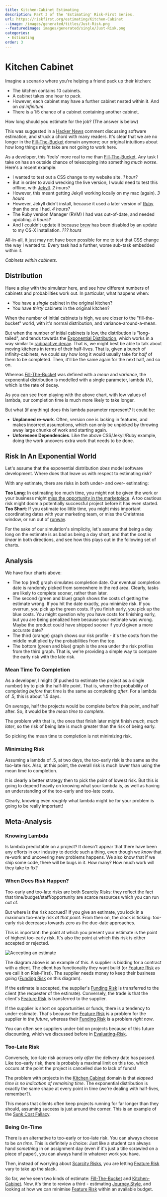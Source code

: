 ```yaml
---
title: Kitchen-Cabinet Estimating
description: Part 3 of the 'Estimating' Risk-First Series.
url: https://riskfirst.org/estimating/Kitchen-Cabinet
--image: /images/generated/titles/Just-Risk.png
--featuredimage: images/generated/single/Just-Risk.png
categories:
 - Estimating
order: 3
---
```


# Kitchen Cabinet

Imagine a scenario where you're helping a friend pack up their kitchen:

 - The kitchen contains 10 cabinets.
 - A cabinet takes one hour to pack.
 - However, each cabinet may have a further cabinet nested within it.  And on _ad infinitum_.
 - There is a 1:5 chance of a cabinet containing another cabinet.
 
How long should you estimate for the job?   (The answer is below)

This was suggested in a [Hacker News]() comment discussing software estimation, and struck a chord with many readers.  It's clear that we are no longer in the [Fill-The-Bucket](Fill-The-Bucket.md) domain anymore; our original intuitions about how long things might take are not going to work here.

As a developer, this 'feels' more real to me than [Fill-The-Bucket](Fill-The-Bucket.md).  _Any_ task I take on has an outside chance of telescoping into something _much worse_.  Here's a recent example:  

 - I wanted to test out a CSS change to my website site. _1 hour?_
 - But in order to avoid wrecking the live version, I would need to test this offline, with [Jekyll](https://jekyllrb.com). _2 hours?_
 - However, this meant getting Jekyll working locally on my mac (again). _3 hours_
 - However, Jekyll didn't install, because it used a later version of [Ruby](https://www.ruby-lang.org/en/) than the one I had.  _4 hours?_
 - The Ruby version Manager (RVM) I had was out-of-date, and needed updating. _5 hours?_
 - And I couldn’t update it because [brew](https://brew.sh) has been disabled by an update to my OS-X installation.  _??? hours_

All-in-all, it just may not have been possible for me to test that CSS change the way I wanted to.  Every task had a further, worse sub-task embedded within it.

_Cabinets within cabinets._

<div id="simulation" />

<script type="text/javascript">

function runSim(model, its) {
	var out=[];
	
	for(var i = 0; i <its; i++) {
		var size = model.cabinets.value;
		var day = 0;
		while ((day < model.time.value) && (size > 0)) {
			var r = Math.random();
			if (r<model.chance.value) {
				size += 1;
			}	
			
			size --;
			day ++;
		}
		
		out[day] = out[day] ? out[day]+1 : 1;
	}
	
	return out;
}

doChart('simulation', 
 {
   'cabinets' : { min: 1, max: 30, value: 10, name: 'Initial Cabinets', step: 1 },
   'chance' : { min: 0, max: 1, value: .2, name: 'Chance Of Nesting', step: .01 },
   'time' : { min: 30, max:200, value: 30, name: 'Duration', step: 1}
 },
 [ model => { return {
    type: 'bar',
    data: {
        labels: [...range(0, model.time.value, 1), model.time.value+"+"],
        datasets: [{
            label: 'Simulations taking',
            data: runSim(model, 1000),
            borderWidth: 1
        }]
    },
    options: {
        maintainAspectRatio: false,
        scales: {
            yAxes: [{
                ticks: {
                    beginAtZero: true
                }
            }]
        }
    }
}}
]);

</script>

## Distribution

Have a play with the simulator here, and see how different numbers of cabinets and probabilities work out.  In particular, what happens when:

 - You have a _single_ cabinet in the original kitchen?
 - You have _thirty_ cabinets in the original kitchen?
 
When the number of initial cabinets is high, we are closer to the "fill-the-bucket" world, with it's normal distribution, and variance-around-a-mean. 
 
But when the number of initial cabinets is low, the distribution is "long-tailed", and tends towards the [Exponential Distribution](https://en.wikipedia.org/wiki/Exponential_distribution), which works in a way similar to [radioactive decay](https://en.wikipedia.org/wiki/Radioactive_decay).  That is, we might best be able to talk about moving kitchens in terms of their half-lives.  That is, given a bunch of infinity-cabinets, we could say how long it would usually take for _half_ of them to be completed.  Then, it'll be the same again for the next half, and so on.

Whereas [Fill-The-Bucket](Fill-The-Bucket.md) was defined with a _mean_ and _variance_, the exponential distribution is modelled with a single parameter, lambda (λ), which is the rate of decay.   

<div id="lambda" />

<script type="text/javascript">

doChart('lambda', 
 {
   'lambda' : { min: 0, max: 1, value: .5, name: 'Lambda', step: 0.01 },
 },
 [
 model => { return {
    type: 'line',
    data: {
      labels: range(0, 20, 1),
      datasets: [{
      	label: 'Exponential Distribution',
      	backgroundColor: [ 'rgba(255, 99, 132, 0.2)' ],
      	borderColor: [ 'rgba(255, 99, 132, 1)' ],
      	data: range(0, 20, 1).map(i => model.lambda.value * Math.exp(-i * model.lambda.value))
      }
      ]
    },
     options: {
        scales: {
            yAxes: [{
                ticks: {
                    beginAtZero: true
                }
            }]
        }
    }
  }
 }
 
]);

</script>

As you can see from playing with the above chart, with low values of lambda, our completion time is much more likely to take longer.

But what (if anything) does this lambda parameter represent?  It could be:

 - **Unplanned re-work**.  Often, version one is lacking in features, and makes incorrect assumptions, which can only be unpicked by throwing away large chunks of work and starting again.   
 - **Unforeseen Dependencies**. Like the above CSS/Jekyll/Ruby example, doing the work uncovers extra work that needs to be done.

## Risk In An Exponential World

Let's assume that the exponential distribution _does_ model software development.  Where does that leave us with respect to estimating risk?  

With any estimate, there are risks in both under- and over- estimating: 

 **Too Long**: In estimating too much time,  you might not be given the work or your business might [miss the opportunity in the marketplace](/Scarcity-Risk.md#opportunity-risk).  A too cautious risk might doom a potentially successful project before it has even started.
 **Too Short**: If you estimate too little time, you might miss important coordinating dates with your marketing team, or miss the Christmas window, or run out of [runway]().  

For the sake of our simulation's simplicity, let's assume that being a day long on the estimate is as bad as being a day short, and that the cost is _linear_ in both directions, and see how this plays out in the following set of charts.
 
<div id="lambda2" />

<script type="text/javascript">

const days = 20;


doChart('lambda2', 
 {
   'lambda' : { min: .01, max: 1, value: .5, name: 'Lambda', step: 0.01 },
   'estimate' : { min: 0, max: 20, value: 5, name: 'Estimate', step: .5 },
 },
 [
 model => { 
  var lambda = 	 range(0, days, 1).map(i => model.lambda.value * Math.exp(-i * model.lambda.value))
	 
  return {
    type: 'line',
    data: {
      labels: range(0, days, 1),
      datasets: [{
      	label: 'Project Completion Date',
      	backgroundColor: [ 'rgba(255, 99, 132, 0.2)' ],
      	borderColor: [ 'rgba(255, 99, 132, 1)' ],
      	data: lambda
      },
      ]
    },
    options: {
        scales: {
            yAxes: [{
                ticks: {
                    beginAtZero: true
                }
            }]
        }
    }
  }},
  model => { 
	  var early = range(0, days, 1).map(i => Math.max(0, model.estimate.value - i));
	  var late = range(0, days, 1).map(i => Math.max(0, i- model.estimate.value))
	  
	  return {
	    type: 'line',
	    data: {
	      labels: range(0, days, 1),
	      datasets: [{
	      	label: 'Too-Early Risks',
	      	backgroundColor: [ 'rgba(132, 99, 255, 0.2)' ],
	      	borderColor: [ 'rgba(132, 99, 255, 1)' ],
	      	data: early
	      },
	      {
		      	label: 'Too-Late Risks',
		      	backgroundColor: [ 'rgba(132, 200, 99, 0.2)' ],
		      	borderColor: [ 'rgba(132, 200, 99, 1)' ],
		      	data: late
		      }
	      ]
	    },
	    options: {
	        scales: {
	            yAxes: [{
	                ticks: {
	                    beginAtZero: true
	                }
	            }]
	        }
	    }
	  }
  },
  model => { 
	  var lambda = 	 range(0, days, 1).map(i => model.lambda.value * Math.exp(-i * model.lambda.value))
	  var early = range(0, days, 1).map(i => Math.max(0, model.estimate.value - i));
	  var late = range(0, days, 1).map(i => Math.max(0, i- model.estimate.value))
	  var rar = lambda.map((v, i) => v * (early[i] + late[i]));
	  
	  return {
	    type: 'line',
	    data: {
	      labels: range(0, days, 1),
	      datasets: [{
	      	label: 'Risk',
	      	backgroundColor: [ 'rgba(255, 132, 99, 0.2)' ],
	      	borderColor: [ 'rgba(255, 132, 99, 1)' ],
	      	data: rar
	      }
	      ]
	    },
	    options: {
	        scales: {
	            yAxes: [{
	                ticks: {
	                    beginAtZero: true
	                }
	            }]
	        }
	    }
	  }
	},
	model => {
		var k = model.estimate.value;
		var l = model.lambda.value;
		
		var early = l * (   (Math.exp(-k*l) / (l*l))   + ((k*l - 1) / (l*l)) )
		var late = (Math.exp(-k*l) / l);
		
		return {
			type: 'bar',
		    data: {
		        labels: ['Too Early', 'Too Late'],
		        datasets: [{
		            label: 'Risk',
		            data: [early, late],
		            borderWidth: 1,
		            backgroundColor: [ 'rgba(132, 99, 255, 0.2)', 'rgba(132, 200, 99, 0.2)' ],
			      	borderColor: [ 'rgba(132, 99, 255, 1)', 'rgba(132, 200, 99, 1)' ],
		        }]
		    },
		    options: {
	        scales: {
	            yAxes: [{
	                ticks: {
	                    beginAtZero: true
	                }
	            }]
	        }
	    }
		}
	}]);

</script>

## Analysis

We have four charts above:

 - The top (red) graph simulates completion date.  Our eventual completion date is randomly picked from somewhere in the red area.  Clearly, tasks are likely to complete sooner, rather than later.  
 - The second (green and blue) graph shows the costs of getting the estimate wrong.  If you hit the date exactly, you minimize risk.  If you overrun, you pick up the green costs.  If you finish early, you pick up the blue costs.  You might question why you have costs for finishing early, but you are being penalized here because your estimate was wrong.  Maybe the product could have shipped sooner if you'd given a more accurate date?
 - The third (orange) graph shows our risk profile - it's the costs from the middle multiplied by the probabilities from the top.
 - The bottom (green and blue) graph is the area under the risk profiles from the third graph.  That is, we're providing a simple way to compare the early risk with the late risk.

### Mean Time To Completion 
 
As a developer, I might (if pushed to estimate the project as a single number) try to pick the half-life point.  That is, where the probability of completing _before_ that time is the same as completing _after_.  For a lambda of .5, this is about 1.5 days.  

On average, half the projects would be complete before this point, and half after.  So, it would be the _mean time to complete_.

The problem with that is, the ones that finish later might finish _much, much later_, so the risk of being late is much greater than the risk of being early.

So picking the mean time to completion is not minimizing risk.

### Minimizing Risk

Assuming a lambda of .5, at two days, the too-early risk is the same as the too-late risk.  Also, at this point, the overall risk is much lower than using the mean time to completion.   

It is clearly a better strategy then to pick the point of lowest risk.  But this is going to depend heavily on knowing what your lambda is, as well as having an understanding of the too-early and too-late costs.

Clearly, knowing even _roughly_ what lambda might be for your problem is going to be really important!

## Meta-Analysis

### Knowing Lambda

Is lambda predictable on a project?  It doesn't appear that there have been any efforts in our industry to decide such a thing, even though we _know_ that re-work and uncovering new problems happens.  We also know that if we ship some code, there will be bugs in it.  How many?  How much work will they take to fix?

### When Does Risk Happen?

Too-early and too-late risks are both [Scarcity Risks](/Scarcity-Risk.md): they reflect the fact that time/budget/staff/opportunity are scarce resources which you can run out of.  

But where is the risk accrued?   If you give an estimate, you lock in a maximum too-early risk _at that point_.  From then on, the clock is ticking:  too-early risk decreases towards zero as the due-date approaches.

This is important:  the point at which you present your estimate is the point of highest too-early risk.  It's also the point at which this risk is either accepted or rejected.  

![Accepting an estimate](/images/generated/estimating/accept_estimate.png)

The diagram above is an example of this.   A supplier is bidding for a contract with a client.  The client has functionality they want build (or [Feature Risk](/Feature-Risk.md) as we call it on Risk-First).  The supplier needs money to keep their business going ([Funding Risk](/Scarcity-Risk.md/funding-risk) on this diagram).  

If the estimate is accepted, the supplier's [Funding Risk](/Scarcity-Risk.md/funding-risk) is transferred to the client (the requester of the estimate).  Conversely, the trade is that the client's [Feature Risk](/Feature-Risk.md) is transferred to the supplier.

If the supplier is short on opportunities or funds, there is a tendency to under-estimate.  That's because the [Feature Risk](/Feature-Risk.md) is a problem for the supplier _in the future_, whereas their [Funding Risk](/Scarcity-Risk.md/funding-risk) is a problem _right now_.  

You can often see suppliers under-bid on projects because of this future discounting, which we discussed before in [Evaluating-Risk](/Evaluating-Risk.md/discounting).

### Too-Late Risk

Conversely, too-late risk accrues only _after_ the delivery date has passed.  Like too-early risk, there is probably a maximal limit on this too, which occurs at the point the project is cancelled due to lack of funds!

The problem with projects in the [Kitchen Cabinet](Kitchen-Cabinet.md) domain is that _elapsed time is no indication of remaining time_.  The exponential distribution is exactly the same shape at every point in time (we're dealing with half-lives, remember?).

This means that clients often keep projects running for far longer than they should, assuming success is just around the corner.  This is an example of the [Sunk Cost Fallacy](https://en.wikipedia.org/wiki/Sunk_cost).

### Being On-Time

There is an alternative to too-early or too-late risk.  You can always choose to be _on time_.  This is definitely a choice: Just like a student can always hand _something_ in on assignment day (even if it's just a title scrawled on a piece of paper), you can always hand in whatever work you have.  

Then, instead of worrying about [Scarcity Risks](/Scarcity-Risk.md), you are letting [Feature Risk](/Feature-Risk.md) vary to take up the slack.

So far, we've seen two kinds of estimate:  [Fill-The-Bucket](Fill-The-Bucket.md) and [Kitchen-Cabinet](Kitchen-Cabinet.md).  Now, it's time to review a third - estimating [Journey Style](Journeys.md), and looking at how we can minimise [Feature Risk](/Feature-Risk.md) within an available budget.


 